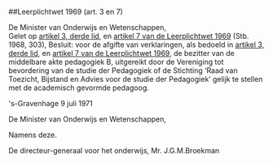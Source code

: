 <meta http-equiv='Content-Type' content='text/html; charset=utf-8' />

##Leerplichtwet 1969 (art. 3 en 7)

De Minister van Onderwijs en Wetenschappen,  
Gelet op [artikel 3, derde lid](../../../../../../../../wet/leerplichtwet/1969/BWBR0002628/README.md), en [artikel 7 van de Leerplichtwet 1969](../../../../../../../../wet/leerplichtwet/1969/BWBR0002628/README.md) (Stb. 1968, 303),
Besluit:     voor de afgifte van verklaringen, als bedoeld in [artikel 3, derde lid](../../../../../../../../wet/leerplichtwet/1969/BWBR0002628/README.md), en [artikel 7 van de Leerplichtwet 1969](../../../../../../../../wet/leerplichtwet/1969/BWBR0002628/README.md), de bezitter van de middelbare akte pedagogiek B, uitgereikt door de Vereniging tot bevordering van de studie der Pedagogiek of de Stichting ‘Raad van Toezicht, Bijstand en Advies voor de studie der Pedagogiek’ gelijk te stellen met de academisch gevormde pedagoog.     

's-Gravenhage 
9 juli 1971    

De 
Minister van Onderwijs en Wetenschappen, 

Namens deze. 

De 
directeur-generaal voor het onderwijs, Mr. 
J.G.M.Broekman    
